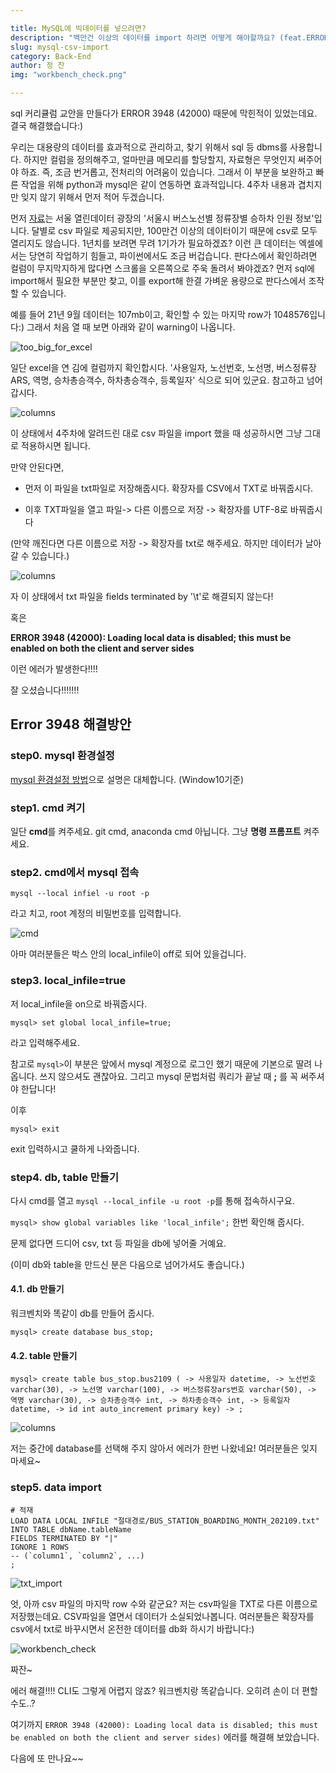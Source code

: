 ```yaml
---

title: MySQL에 빅데이터를 넣으려면?
description: "백만건 이상의 데이터를 import 하려면 어떻게 해야할까요? (feat.ERROR 3948 (42000):Loading local data is disabled; this must be enabled on both the client and server sides)"
slug: mysql-csv-import
category: Back-End
author: 정 찬
img: "workbench_check.png"

---
```




sql 커리큘럼 교안을 만들다가 ERROR 3948 (42000) 때문에 막힌적이 있었는데요. 결국 해결했습니다:) 

우리는 대용량의 데이터를 효과적으로 관리하고, 찾기 위해서 sql 등 dbms를 사용합니다. 하지만 컬럼을 정의해주고, 얼마만큼 메모리를 할당할지, 자료형은 무엇인지 써주어야 하죠. 즉, 조금 번거롭고, 전처리의 어려움이 있습니다. 그래서 이 부분을 보완하고 빠른 작업을 위해 python과 mysql은 같이 연동하면 효과적입니다. 4주차 내용과 겹치지만 잊지 않기 위해서 먼저 적어 두겠습니다.

먼저 [자료](https://data.seoul.go.kr/dataList/OA-12912/S/1/datasetView.do)는 서울 열린데이터 광장의 '서울시 버스노선별 정류장별 승하차 인원 정보'입니다. 달별로 csv 파일로 제공되지만, 100만건 이상의 데이터이기 때문에 csv로 모두 열리지도 않습니다. 1년치를 보려면 무려 1기가가 필요하겠죠? 이런 큰 데이터는 엑셀에서는 당연히 작업하기 힘들고, 파이썬에서도 조금 버겁습니다. 판다스에서 확인하려면 컬럼이 무지막지하게 많다면 스크롤을 오른쪽으로 주욱 돌려서 봐야겠죠? 먼저 sql에 import해서 필요한 부분만 찾고, 이를 export해 한결 가벼운 용량으로 판다스에서 조작할 수 있습니다.



예를 들어 21년 9월 데이터는 107mb이고, 확인할 수 있는 마지막 row가 1048576입니다:) 그래서 처음 열 때 보면 아래와 같이 warning이 나옵니다.

![too_big_for_excel](/mysql-csv-import/too_big_for_excel.PNG)

일단 excel을 연 김에 컬럼까지 확인합시다. '사용일자, 노선번호, 노선명, 버스정류장ARS, 역명, 승차총승객수, 하차총승객수, 등록일자' 식으로 되어 있군요. 참고하고 넘어갑시다.

![columns](/mysql-csv-import/columns.PNG)



이 상태에서 4주차에 알려드린 대로 csv 파일을 import 했을 때 성공하시면 그냥 그대로 적용하시면 됩니다. 



만약 안된다면, 

- 먼저 이 파일을 txt파일로 저장해줍시다. 확장자를 CSV에서 TXT로 바꿔줍시다. 

- 이후 TXT파일을 열고 파일-> 다른 이름으로 저장 -> 확장자를 UTF-8로 바꿔줍시다

(만약 깨진다면 다른 이름으로 저장 ->  확장자를 txt로 해주세요. 하지만 데이터가 날아갈 수 있습니다.)

![columns](/mysql-csv-import/txt.PNG)



자 이 상태에서 txt 파일을 fields terminated by '\t'로 해결되지 않는다!

혹은

**ERROR 3948 (42000): Loading local data is disabled; this must be enabled on both the client and server sides**

이런 에러가 발생한다!!!!

잘 오셨습니다!!!!!!!



## Error 3948 해결방안

### step0. mysql 환경설정

[mysql 환경설정 방법](https://hoho325.tistory.com/163)으로 설명은 대체합니다. (Window10기준)



### step1. cmd 켜기

일단 **cmd**를 켜주세요. git cmd, anaconda cmd 아닙니다. 그냥 **명령 프롬프트** 켜주세요.



### step2. cmd에서 mysql 접속

`mysql --local infiel -u root -p`

라고 치고, root 계정의 비밀번호를 입력합니다.

![cmd](/mysql-csv-import/cmd.PNG)

아마 여러분들은 박스 안의 local_infile이 off로 되어 있을겁니다.



### step3. local_infile=true

저 local_infile을 on으로 바꿔줍시다.

`mysql> set global local_infile=true;`

라고 입력해주세요.

참고로 `mysql>`이 부분은 앞에서 mysql 계정으로 로그인 했기 때문에 기본으로 딸려 나옵니다. 쓰지 않으셔도 괜찮아요. 그리고 mysql 문법처럼 쿼리가 끝날 때 **;** 를 꼭 써주셔야 한답니다!

이후

`mysql> exit` 

exit 입력하시고 쿨하게 나와줍니다.



### step4. db, table 만들기

다시 cmd를 열고 `mysql --local_infile -u root -p`를 통해 접속하시구요.

`mysql> show global variables like 'local_infile';` 한번 확인해 줍시다.

문제 없다면 드디어 csv, txt 등 파일을 db에 넣어줄 거예요.

(이미  db와 table을 만드신 분은 다음으로 넘어가셔도 좋습니다.)



#### 4.1. db 만들기

워크벤치와 똑같이 db를 만들어 줍시다.

`mysql> create database bus_stop;`



#### 4.2. table 만들기

`mysql> create table bus_stop.bus2109 (
    -> 사용일자 datetime,
    -> 노선번호 varchar(30),
    -> 노선명 varchar(100),
    -> 버스정류장ars번호 varchar(50),
    -> 역명 varchar(30),
    -> 승차총승객수 int,
    -> 하차총승객수 int,
    -> 등록일자 datetime,
    -> id int auto_increment primary key)
    -> ;`



![columns](/mysql-csv-import/create_db_table.PNG)

저는 중간에 database를 선택해 주지 않아서 에러가 한번 나왔네요! 여러분들은 잊지 마세요~



### step5. data import

```mysql
# 적재
LOAD DATA LOCAL INFILE "절대경로/BUS_STATION_BOARDING_MONTH_202109.txt" 
INTO TABLE dbName.tableName 
FIELDS TERMINATED BY "|"
IGNORE 1 ROWS 
-- (`column1`, `column2`, ...)
;
```

![txt_import](/mysql-csv-import/txt_import.PNG)

엇, 아까 csv 파일의 마지막 row 수와 같군요?  저는 csv파일을 TXT로 다른 이름으로 저장했는데요. CSV파일을 열면서 데이터가 소실되었나봅니다. 여러분들은 확장자를 csv에서 txt로 바꾸시면서 온전한 데이터를 db화 하시기 바랍니다:)

![workbench_check](/mysql-csv-import/workbench_check.png)



짜잔~ 

에러 해결!!!! CLI도 그렇게 어렵지 않죠? 워크벤치랑 똑같습니다. 오히려 손이 더 편할 수도..?

여기까지 `ERROR 3948 (42000): Loading local data is disabled; this must be enabled on both the client and server sides)` 에러를 해결해 보았습니다.

다음에 또 만나요~~
